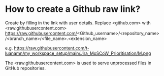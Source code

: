 # How to create a Github raw link?

Create by filling in the link with user details.
Replace <github.com> with <raw.githubusercontent.com>
https://raw.githubusercontent.com/<Github_username>/<repository_name>/<branch_name>/<file_name>.<extension_name>

e.g. <https://raw.githubusercontent.com/t-luanamn/my_workspace_setup/main/Jira_MoSCoW_Prioritisation/M.png>

The <raw.githubusercontent.com> is used to serve unprocessed files in GitHub repositories.
